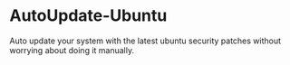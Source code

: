 # AutoUpdate-Ubuntu
 Auto update your system with the latest ubuntu security patches without worrying about doing it manually.
